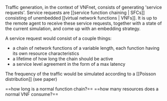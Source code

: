 Traffic generation, in the context of VNFnet, consists of generating 'service requests'. Service requests are [[service function chaining | SFCs]] consisting of unembedded [[virtual network functions | VNFs]]. It is up to the remote agent to receive these service requests, together with a state of the current simulation, and come up with an embedding strategy.

A service request would consist of a couple things:
- a chain of network functions of a variable length, each function having its own resource characteristics
- a lifetime of how long the chain should be active
- a service level agreement in the form of a max latency

The frequency of the traffic would be simulated according to a [[Poisson distribution]] (see paper)

==how long is a normal function chain?==
==how many resources does a normal VNF consume?==